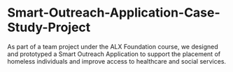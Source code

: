 # Smart-Outreach-Application-Case-Study-Project
As part of a team project under the ALX Foundation course, we designed and prototyped a Smart Outreach Application to support the placement of homeless individuals and improve access to healthcare and social services.
